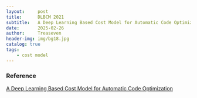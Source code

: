 ```yaml
---
layout:     post
title:      DLBCM 2021
subtitle:   A Deep Learning Based Cost Model for Automatic Code Optimization
date:       2025-02-26
author:     Treaseven
header-img: img/bg18.jpg
catalog: true
tags:
    - cost model
---
```










### Reference
[A Deep Learning Based Cost Model for Automatic Code Optimization](https://proceedings.mlsys.org/paper_files/paper/2021/file/d9387b6d643efb25132be36f7b908d96-Paper.pdf)